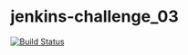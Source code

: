 # jenkins-challenge_03

[![Build Status](http://ec2-3-16-78-219.us-east-2.compute.amazonaws.com/buildStatus/icon?job=jenkins_challenge_03)](http://ec2-3-16-78-219.us-east-2.compute.amazonaws.com/job/jenkins_challenge_03/)




